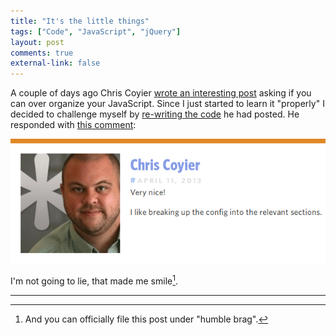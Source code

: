 ```yaml
---
title: "It's the little things"
tags: ["Code", "JavaScript", "jQuery"]
layout: post
comments: true
external-link: false
---
```


A couple of days ago Chris Coyier [wrote an interesting post](http://css-tricks.com/can-you-over-organize-javascript/) asking if you can over organize your JavaScript. Since I just started to learn it "properly" I decided to challenge myself by [re-writing the code](http://snippi.com/s/r5kl9vo) he had posted. He responded with [this comment](http://css-tricks.com/can-you-over-organize-javascript/#comment-366077):

![A very nice comment](/images/blog/2013-04-12-css-tricks.png)

I'm not going to lie, that made me smile[^20130412-1].

***

[^20130412-1]: And you can officially file this post under "humble brag".
